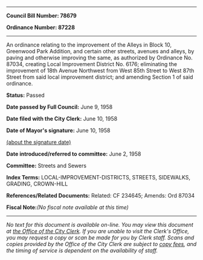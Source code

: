 

********

**Council Bill Number: 78679**
   
**Ordinance Number: 87228**
********

 An ordinance relating to the improvement of the Alleys in Block 10, Greenwood Park Addition, and certain other streets, avenues and alleys, by paving and otherwise improving the same, as authorized by Ordinance No. 87034, creating Local Improvement District No. 6176; eliminating the improvement of 18th Avenue Northwest from West 85th Street to West 87th Street from said local improvement district; and amending Section 1 of said ordinance.

**Status:** Passed
   
**Date passed by Full Council:** June 9, 1958
   
**Date filed with the City Clerk:** June 10, 1958
   
**Date of Mayor's signature:** June 10, 1958
   
[(about the signature date)](/~public/approvaldate.htm)
   
   
   
**Date introduced/referred to committee:** June 2, 1958
   
**Committee:** Streets and Sewers
   
   
**Index Terms:** LOCAL-IMPROVEMENT-DISTRICTS, STREETS, SIDEWALKS, GRADING, CROWN-HILL

**References/Related Documents:** Related: CF 234645; Amends: Ord 87034

**Fiscal Note:**_(No fiscal note available at this time)_
********

_No text for this document is available on-line. You may view this document at [the Office of the City Clerk](http://www.seattle.gov/leg/clerk/contactUs.htm). If you are unable to visit the Clerk's Office, you may request a copy or scan be made for you by Clerk staff. Scans and copies provided by the Office of the City Clerk are subject to [copy fees](http://clerk.seattle.gov/~public/clerkfees.htm), and the timing of service is dependent on the availability of staff._

